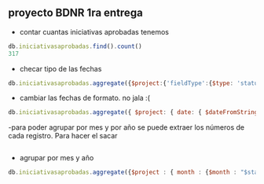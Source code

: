 ## proyecto BDNR 1ra entrega

- contar cuantas iniciativas aprobadas tenemos
```javascript
db.iniciativasaprobadas.find().count()
317
```

- checar tipo de las fechas

```javascript
db.iniciativasaprobadas.aggregate({$project:{'fieldType':{$type: 'status_date'}} })
```
- cambiar las fechas de formato. no jala :(

```javascript
db.iniciativasaprobadas.aggregate({ $project: { date: { $dateFromString: { dateString: '$status_date' } } } })
```
-para poder agrupar por mes y por año se puede extraer los números de cada registro. Para hacer el sacar

```javascript

```

- agrupar por mes y año

```javascript
db.iniciativasaprobadas.aggregate({$project : { month : {$month : "$status_date"}, year : {$year :  "$status_date"} }})
```
